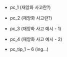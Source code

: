- pc_1 (재앙화 사고란?)
- pc_2 (재앙화 사고란?)
- pc_3 (재앙화 사고 예시 - 1)
- pc_4 (재앙화 사고 예시 - 2)

- pc_tip_1 ~ 6 (ing...)
